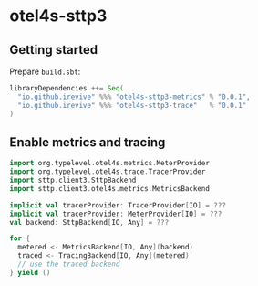 # otel4s-sttp3

## Getting started

Prepare `build.sbt`:
```scala
libraryDependencies ++= Seq(
  "io.github.irevive" %%% "otel4s-sttp3-metrics" % "0.0.1",
  "io.github.irevive" %%% "otel4s-sttp3-trace"   % "0.0.1"
)
```

## Enable metrics and tracing

```scala
import org.typelevel.otel4s.metrics.MeterProvider
import org.typelevel.otel4s.trace.TracerProvider
import sttp.client3.SttpBackend
import sttp.client3.otel4s.metrics.MetricsBackend

implicit val tracerProvider: TracerProvider[IO] = ???
implicit val tracerProvider: MeterProvider[IO] = ???
val backend: SttpBackend[IO, Any] = ???

for {
  metered <- MetricsBackend[IO, Any](backend)
  traced <- TracingBackend[IO, Any](metered)
  // use the traced backend
} yield ()
```
